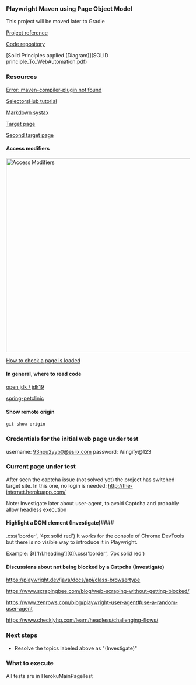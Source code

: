 ### Playwright Maven using Page Object Model ###

This project will be moved later to Gradle


[Project reference](https://www.youtube.com/watch?v=DyiZnpdDTM4)

[Code repository](https://github.com/PramodDutta/PlaywrightJavaPOM)


[Solid Principles applied (Diagram)](SOLID principle_To_WebAutomation.pdf)



### Resources ###
[Error: maven-compiler-plugin not found](https://stackoverflow.com/questions/60120587/maven-compiler-plugin-not-found)

[SelectorsHub tutorial](https://www.youtube.com/watch?v=Iqp0qh3Up44&list=PLmRg3gEG2XIZRnlY0x0yhBFJSHsdWcSuz&index=3)

[Markdown systax](https://www.markdownguide.org/basic-syntax/)

[Target page](https://app.vwo.com/#/login)

[Second target page](http://the-internet.herokuapp.com/)


#### Access modifiers ####
<img width="530" alt="Access Modifiers" src="C:\Users\lourd\Documents\Lenovo_D\Lourdes\practicando\Practices\Java\playwrightJava\pwjmavenpom\AccessModifiers.png">

[How to check a page is loaded](https://sqa.stackexchange.com/questions/26776/how-to-verify-if-a-web-page-has-been-properly-loaded-or-not#:~:text=Verify%20the%20URL%20is%20shown%20as%20expected.%20Verify,above%20are%20met%2C%20a%20page%20is%20loaded%20properly.)

#### In general, where to read code ####

[open jdk / jdk19](https://github.com/openjdk/jdk19/tree/master/src/java.base/share/classes/java)

[spring-petclinic](https://github.com/spring-projects/spring-petclinic)

#### Show remote origin ####
```
git show origin
```

### Credentials for the initial web page under test ###
username: 93npu2yyb0@esiix.com 
password: Wingify@123



### Current page under test ###

After seen the captcha issue (not solved yet) the project has switched target site.
In this one, no login is needed:
http://the-internet.herokuapp.com/

Note: Investigate later about user-agent, to avoid Captcha and probably allow headless execution


#### Highlight a DOM element (Investigate)####
.css('border', '4px solid red')
It works for the console of Chrome DevTools but there is no visible way to introduce it in Playwright.

Example:
$(['h1.heading'][0]).css('border', '7px solid red')


#### Discussions about not being blocked by a Catpcha (Investigate) ####

https://playwright.dev/java/docs/api/class-browsertype

https://www.scrapingbee.com/blog/web-scraping-without-getting-blocked/

https://www.zenrows.com/blog/playwright-user-agent#use-a-random-user-agent

https://www.checklyhq.com/learn/headless/challenging-flows/


### Next steps ### 
 
- Resolve the topics labeled above as "(Investigate)"

### What to execute ###

All tests are in HerokuMainPageTest

